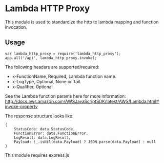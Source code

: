 # Lambda HTTP Proxy
This module is used to standardize the http to lambda mapping and function invocation.

## Usage
```
var lambda_http_proxy = require('lambda_http_proxy');
app.all('/api', lambda_http_proxy.invoke);
```

The following headers are supported/required:
* x-FunctionName, Required, Lambda function name.
* x-LogType, Optional, None or Tail.
* x-Qualifier, Optional

See the Lambda function params here for more information:  http://docs.aws.amazon.com/AWSJavaScriptSDK/latest/AWS/Lambda.html#invoke-property

The response structure looks like:
```
{
    StatusCode: data.StatusCode,
    FunctionError: data.FunctionError,
    LogResult: data.LogResult,
    Payload: !_.isNil(data.Payload) ? JSON.parse(data.Payload) : null
}
```

This module requires express.js